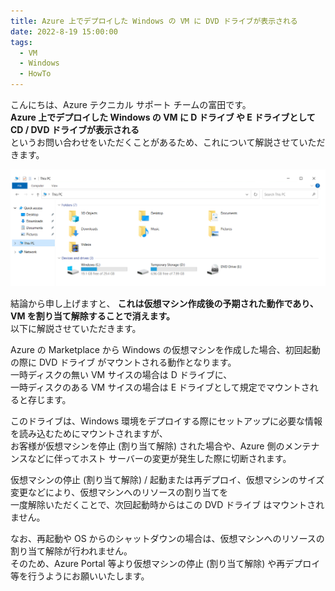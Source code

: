 ```yaml
---
title: Azure 上でデプロイした Windows の VM に DVD ドライブが表示される
date: 2022-8-19 15:00:00
tags:
  - VM
  - Windows
  - HowTo
---
```


こんにちは、Azure テクニカル サポート チームの富田です。  
**Azure 上でデプロイした Windows の VM に D ドライブ や E ドライブとして CD / DVD ドライブが表示される**  
というお問い合わせをいただくことがあるため、これについて解説させていただきます。  

![](./what-is-this-dvd-drive/what-is-this-dvd-drive.png) 

結論から申し上げますと、 **これは仮想マシン作成後の予期された動作であり、VM を割り当て解除することで消えます。**  
以下に解説させていただきます。  

Azure の Marketplace から Windows の仮想マシンを作成した場合、初回起動の際に DVD ドライブ がマウントされる動作となります。  
一時ディスクの無い VM サイスの場合は D ドライブに、  
一時ディスクのある VM サイスの場合は E ドライブとして規定でマウントされると存じます。  

このドライブは、Windows 環境をデプロイする際にセットアップに必要な情報を読み込むためにマウントされますが、  
お客様が仮想マシンを停止 (割り当て解除) された場合や、Azure 側のメンテナンスなどに伴ってホスト サーバーの変更が発生した際に切断されます。  

仮想マシンの停止 (割り当て解除) / 起動または再デプロイ、仮想マシンのサイズ変更などにより、仮想マシンへのリソースの割り当てを  
一度解除いただくことで、次回起動時からはこの DVD ドライブ はマウントされません。  

なお、再起動や OS からのシャットダウンの場合は、仮想マシンへのリソースの割り当て解除が行われません。  
そのため、Azure Portal 等より仮想マシンの停止 (割り当て解除) や再デプロイ等を行うようにお願いいたします。








